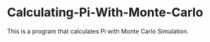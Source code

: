 # Calculating-Pi-With-Monte-Carlo

This is a program that calculates Pi with Monte Carlo Simulation.
